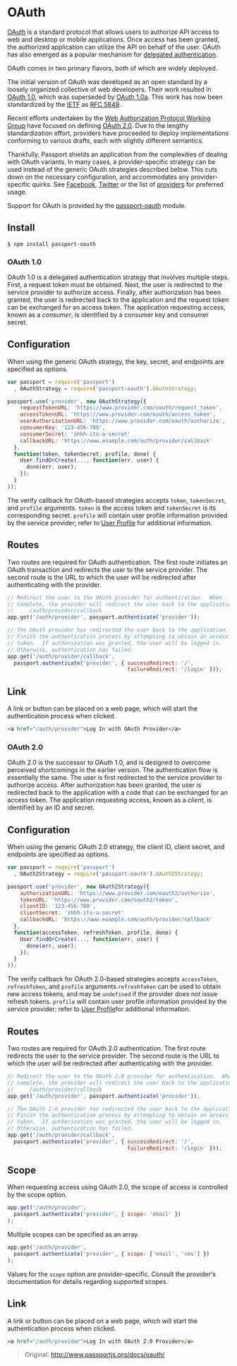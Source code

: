 # OAuth

[OAuth](http://oauth.net/) is a standard protocol that allows users to authorize API access to web and desktop or mobile applications. Once access has been granted, the authorized application can utilize the API on behalf of the user. OAuth has also emerged as a popular mechanism for [delegated authentication](http://hueniverse.com/2009/04/introducing-sign-in-with-twitter-oauth-style-connect/).

OAuth comes in two primary flavors, both of which are widely deployed.

The initial version of OAuth was developed as an open standard by a loosely organized collective of web developers. Their work resulted in [OAuth 1.0](http://oauth.net/core/1.0/), which was superseded by [OAuth 1.0a](http://oauth.net/core/1.0a/). This work has now been standardized by the [IETF](http://www.ietf.org/) as [RFC 5849](http://tools.ietf.org/html/rfc5849).

Recent efforts undertaken by the [Web Authorization Protocol Working Group](http://tools.ietf.org/wg/oauth/) have focused on defining [OAuth 2.0](http://tools.ietf.org/html/rfc6749). Due to the lengthy standardization effort, providers have proceeded to deploy implementations conforming to various drafts, each with slightly different semantics.

Thankfully, Passport shields an application from the complexities of dealing with OAuth variants. In many cases, a provider-specific strategy can be used instead of the generic OAuth strategies described below. This cuts down on the necessary configuration, and accommodates any provider-specific quirks. See [Facebook](http://www.passportjs.org/docs#facebook), [Twitter](http://www.passportjs.org/docs#twitter) or the list of [providers](http://www.passportjs.org/docs/oauth/) for preferred usage.

Support for OAuth is provided by the [passport-oauth](https://github.com/jaredhanson/passport-oauth) module.

## Install

```shell
$ npm install passport-oauth
```

### OAuth 1.0

OAuth 1.0 is a delegated authentication strategy that involves multiple steps. First, a request token must be obtained. Next, the user is redirected to the service provider to authorize access. Finally, after authorization has been granted, the user is redirected back to the application and the request token can be exchanged for an access token. The application requesting access, known as a *consumer*, is identified by a consumer key and consumer secret.

## Configuration

When using the generic OAuth strategy, the key, secret, and endpoints are specified as options.

```javascript
var passport = require('passport')
  , OAuthStrategy = require('passport-oauth').OAuthStrategy;

passport.use('provider', new OAuthStrategy({
    requestTokenURL: 'https://www.provider.com/oauth/request_token',
    accessTokenURL: 'https://www.provider.com/oauth/access_token',
    userAuthorizationURL: 'https://www.provider.com/oauth/authorize',
    consumerKey: '123-456-789',
    consumerSecret: 'shhh-its-a-secret'
    callbackURL: 'https://www.example.com/auth/provider/callback'
  },
  function(token, tokenSecret, profile, done) {
    User.findOrCreate(..., function(err, user) {
      done(err, user);
    });
  }
));
```

The verify callback for OAuth-based strategies accepts `token`, `tokenSecret`, and `profile` arguments. `token` is the access token and `tokenSecret` is its corresponding secret. `profile` will contain user profile information provided by the service provider; refer to [User Profile](http://www.passportjs.org/guide/profile/) for additional information.

## Routes

Two routes are required for OAuth authentication. The first route initiates an OAuth transaction and redirects the user to the service provider. The second route is the URL to which the user will be redirected after authenticating with the provider.

```javascript
// Redirect the user to the OAuth provider for authentication.  When
// complete, the provider will redirect the user back to the application at
//     /auth/provider/callback
app.get('/auth/provider', passport.authenticate('provider'));

// The OAuth provider has redirected the user back to the application.
// Finish the authentication process by attempting to obtain an access
// token.  If authorization was granted, the user will be logged in.
// Otherwise, authentication has failed.
app.get('/auth/provider/callback',
  passport.authenticate('provider', { successRedirect: '/',
                                      failureRedirect: '/login' }));
```

## Link

A link or button can be placed on a web page, which will start the authentication process when clicked.

```html
<a href="/auth/provider">Log In with OAuth Provider</a>
```

### OAuth 2.0

OAuth 2.0 is the successor to OAuth 1.0, and is designed to overcome perceived shortcomings in the earlier version. The authentication flow is essentially the same. The user is first redirected to the service provider to authorize access. After authorization has been granted, the user is redirected back to the application with a code that can be exchanged for an access token. The application requesting access, known as a *client*, is identified by an ID and secret.

## Configuration

When using the generic OAuth 2.0 strategy, the client ID, client secret, and endpoints are specified as options.

```javascript
var passport = require('passport')
  , OAuth2Strategy = require('passport-oauth').OAuth2Strategy;

passport.use('provider', new OAuth2Strategy({
    authorizationURL: 'https://www.provider.com/oauth2/authorize',
    tokenURL: 'https://www.provider.com/oauth2/token',
    clientID: '123-456-789',
    clientSecret: 'shhh-its-a-secret'
    callbackURL: 'https://www.example.com/auth/provider/callback'
  },
  function(accessToken, refreshToken, profile, done) {
    User.findOrCreate(..., function(err, user) {
      done(err, user);
    });
  }
));
```

The verify callback for OAuth 2.0-based strategies accepts `accessToken`, `refreshToken`, and `profile` arguments.`refreshToken` can be used to obtain new access tokens, and may be `undefined` if the provider does not issue refresh tokens. `profile` will contain user profile information provided by the service provider; refer to [User Profile](http://www.passportjs.org/guide/profile/)for additional information.

## Routes

Two routes are required for OAuth 2.0 authentication. The first route redirects the user to the service provider. The second route is the URL to which the user will be redirected after authenticating with the provider.

```javascript
// Redirect the user to the OAuth 2.0 provider for authentication.  When
// complete, the provider will redirect the user back to the application at
//     /auth/provider/callback
app.get('/auth/provider', passport.authenticate('provider'));

// The OAuth 2.0 provider has redirected the user back to the application.
// Finish the authentication process by attempting to obtain an access
// token.  If authorization was granted, the user will be logged in.
// Otherwise, authentication has failed.
app.get('/auth/provider/callback',
  passport.authenticate('provider', { successRedirect: '/',
                                      failureRedirect: '/login' }));
```

## Scope

When requesting access using OAuth 2.0, the scope of access is controlled by the scope option.

```javascript
app.get('/auth/provider',
  passport.authenticate('provider', { scope: 'email' })
);
```

Multiple scopes can be specified as an array.

```javascript
app.get('/auth/provider',
  passport.authenticate('provider', { scope: ['email', 'sms'] })
);
```

Values for the `scope` option are provider-specific. Consult the provider's documentation for details regarding supported scopes.

## Link

A link or button can be placed on a web page, which will start the authentication process when clicked.

```html
<a href="/auth/provider">Log In with OAuth 2.0 Provider</a>
```
> Original: http://www.passportjs.org/docs/oauth/

